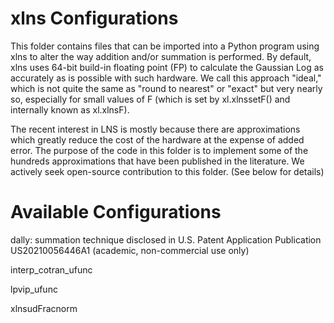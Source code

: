 # xlns Configurations

This folder contains files that can be imported into a Python program using xlns to alter the way addition and/or summation is performed.  By default,  xlns uses 64-bit build-in floating point (FP) to calculate the Gaussian Log as accurately as is possible with such hardware.  We call this approach "ideal," which is not quite the same as "round to nearest" or "exact" but very nearly so, especially for small values of F (which is set by xl.xlnssetF() and internally known as xl.xlnsF).  

The recent interest in LNS is mostly because there are approximations which greatly reduce the cost of the hardware at the expense of added error.  The purpose of the code in this folder is to implement some of the hundreds approximations that have been published in the literature.  We actively seek open-source contribution to this folder. (See below for details)

# Available Configurations

dally: summation technique disclosed in U.S. Patent Application Publication US20210056446A1 (academic, non-commercial use only)

interp_cotran_ufunc

lpvip_ufunc

xlnsudFracnorm
